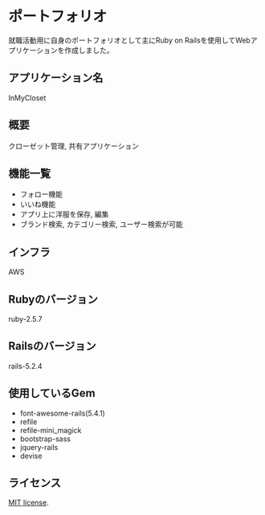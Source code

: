 # ポートフォリオ
就職活動用に自身のポートフォリオとして主にRuby on Railsを使用してWebアプリケーションを作成しました。
## アプリケーション名  
InMyCloset  
## 概要
クローゼット管理, 共有アプリケーション
## 機能一覧
* フォロー機能
* いいね機能
* アプリ上に洋服を保存, 編集
* ブランド検索, カテゴリー検索, ユーザー検索が可能
## インフラ
AWS
## Rubyのバージョン
ruby-2.5.7
## Railsのバージョン
rails-5.2.4
## 使用しているGem
* font-awesome-rails(5.4.1)
* refile
* refile-mini_magick
* bootstrap-sass
* jquery-rails
* devise
## ライセンス
[MIT license](https://en.wikipedia.org/wiki/MIT_License).

